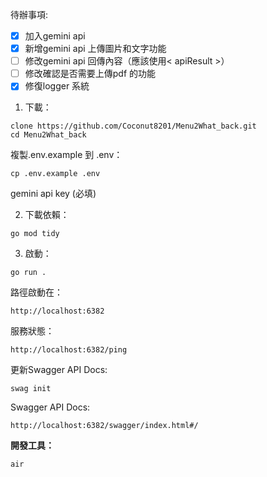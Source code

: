 待辦事項:
- [X] 加入gemini api
- [X] 新增gemini api 上傳圖片和文字功能
- [ ] 修改gemini api 回傳內容（應該使用< apiResult >）
- [ ] 修改確認是否需要上傳pdf 的功能
- [X] 修復logger 系統

1. 下載：
```
clone https://github.com/Coconut8201/Menu2What_back.git
cd Menu2What_back
```
複製.env.example 到 .env：
```
cp .env.example .env
```
gemini api key (必填)


2. 下載依賴：
```
go mod tidy
```
3. 啟動：
```
go run .
```
路徑啟動在：
```
http://localhost:6382
```

服務狀態：
```
http://localhost:6382/ping
```

更新Swagger API Docs:
```
swag init
```

Swagger API Docs:
```
http://localhost:6382/swagger/index.html#/
```


**開發工具：**
```
air
```